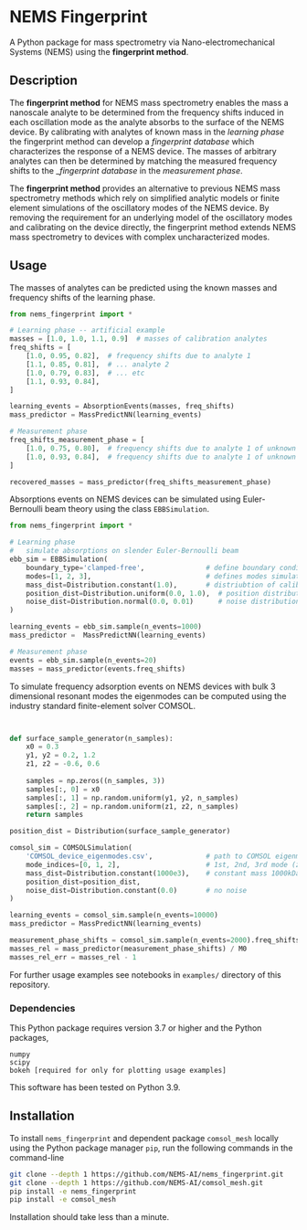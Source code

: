 # NEMS Fingerprint
A Python package for mass spectrometry via Nano-electromechanical Systems (NEMS) using the **fingerprint method**.

## Description
The **fingerprint method** for NEMS mass spectrometry enables the mass a nanoscale analyte to be determined from the frequency shifts induced in each oscillation mode as the analyte absorbs to the surface of the NEMS device. By calibrating with analytes of known mass in the _learning phase_ the fingerprint method can develop a _fingerprint database_ which characterizes the response of a NEMS device. The masses of arbitrary analytes can then be determined by matching the measured frequency shifts to the __fingerprint database_ in the _measurement phase_.

The **fingerprint method** provides an alternative to previous NEMS mass spectrometry methods which rely on simplified analytic models or finite element simulations of the oscillatory modes of the NEMS device. By removing the requirement for an underlying model of the oscillatory modes and calibrating on the device directly, the fingerprint method extends NEMS mass spectrometry to devices with complex uncharacterized modes.

## Usage
The masses of analytes can be predicted using the known masses and frequency shifts of the learning phase.

```python
from nems_fingerprint import *

# Learning phase -- artificial example
masses = [1.0, 1.0, 1.1, 0.9]  # masses of calibration analytes
freq_shifts = [
    [1.0, 0.95, 0.82],  # frequency shifts due to analyte 1
    [1.1, 0.85, 0.81],  # ... analyte 2
    [1.0, 0.79, 0.83],  # ... etc
    [1.1, 0.93, 0.84],
]

learning_events = AbsorptionEvents(masses, freq_shifts)
mass_predictor = MassPredictNN(learning_events)

# Measurement phase
freq_shifts_measurement_phase = [
    [1.0, 0.75, 0.80],  # frequency shifts due to analyte 1 of unknown mass
    [1.0, 0.93, 0.84],  # frequency shifts due to analyte 1 of unknown mass
]

recovered_masses = mass_predictor(freq_shifts_measurement_phase)
```

Absorptions events on NEMS devices can be simulated using Euler-Bernoulli beam theory using the class `EBBSimulation`.

```python
from nems_fingerprint import *

# Learning phase
#   simulate absorptions on slender Euler-Bernoulli beam
ebb_sim = EBBSimulation(
    boundary_type='clamped-free',               # define boundary conditions
    modes=[1, 2, 3],                            # defines modes simulated
    mass_dist=Distribution.constant(1.0),       # distriubtion of calibration analytes
    position_dist=Distribution.uniform(0.0, 1.0),  # position distribution
    noise_dist=Distribution.normal(0.0, 0.01)      # noise distribution
)

learning_events = ebb_sim.sample(n_events=1000)
mass_predictor =  MassPredictNN(learning_events)

# Measurement phase
events = ebb_sim.sample(n_events=20)
masses = mass_predictor(events.freq_shifts)
```

To simulate frequency adsorption events on NEMS devices with bulk 3 dimensional resonant modes the eigenmodes can be computed using the industry standard finite-element solver COMSOL.


```python


def surface_sample_generator(n_samples):
    x0 = 0.3
    y1, y2 = 0.2, 1.2
    z1, z2 = -0.6, 0.6
    
    samples = np.zeros((n_samples, 3))
    samples[:, 0] = x0
    samples[:, 1] = np.random.uniform(y1, y2, n_samples)
    samples[:, 2] = np.random.uniform(z1, z2, n_samples)
    return samples

position_dist = Distribution(surface_sample_generator)

comsol_sim = COMSOLSimulation(
    'COMSOL_device_eigenmodes.csv',             # path to COMSOL eigenmodes export
    mode_indices=[0, 1, 2],                     # 1st, 2nd, 3rd mode (zero indexing)
    mass_dist=Distribution.constant(1000e3),    # constant mass 1000kDa
    position_dist=position_dist,
    noise_dist=Distribution.constant(0.0)       # no noise
)

learning_events = comsol_sim.sample(n_events=10000)
mass_predictor = MassPredictNN(learning_events)

measurement_phase_shifts = comsol_sim.sample(n_events=2000).freq_shifts
masses_rel = mass_predictor(measurement_phase_shifts) / M0
masses_rel_err = masses_rel - 1
```

For further usage examples see notebooks in `examples/` directory of this repository.

### Dependencies
This Python package requires version 3.7 or higher and the Python packages,

```
numpy
scipy
bokeh [required for only for plotting usage examples]
```

This software has been tested on Python 3.9.

## Installation
To install `nems_fingerprint` and dependent package `comsol_mesh` locally using the Python package manager `pip`, run the following commands in the command-line

```sh
git clone --depth 1 https://github.com/NEMS-AI/nems_fingerprint.git
git clone --depth 1 https://github.com/NEMS-AI/comsol_mesh.git
pip install -e nems_fingerprint
pip install -e comsol_mesh
```

Installation should take less than a minute.